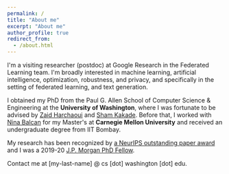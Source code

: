 ```yaml
---
permalink: /
title: "About me"
excerpt: "About me"
author_profile: true
redirect_from: 
  - /about.html
---
```


I'm a visiting researcher (postdoc) at Google Research in the Federated Learning team. I'm broadly interested in machine learning, artificial intelligence, optimization, robustness, and privacy, and specifically in the setting of federated learning, and text generation.

I obtained my PhD from the Paul G. Allen School of Computer Science & Engineering at the **University of Washington**,
where I was fortunate to be advised by [Zaid Harchaoui](http://faculty.washington.edu/zaid/) and [Sham Kakade](https://sham.seas.harvard.edu/).
Before that, I worked with [Nina Balcan](http://www.cs.cmu.edu/~ninamf/) for my Master's at **Carnegie Mellon University** and received an undergraduate degree from IIT Bombay.

My research has been recognized by [a NeurIPS outstanding paper award](https://news.cs.washington.edu/2022/02/28/allen-school-and-ai2-researchers-paint-the-neurips-conference-mauve-and-take-home-an-outstanding-paper-award/) and I was a 2019-20 [J.P. Morgan PhD Fellow](https://www.jpmorgan.com/country/US/en/technology/ai/awards/phd-fellowship-award-recipients).

Contact me at [my-last-name] @ cs [dot] washington [dot] edu.

